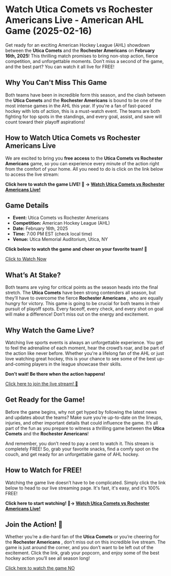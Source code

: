 # Watch Utica Comets vs Rochester Americans Live - American AHL Game (2025-02-16)

Get ready for an exciting American Hockey League (AHL) showdown between the **Utica Comets** and the **Rochester Americans** on **February 16th, 2025**! This thrilling match promises to bring non-stop action, fierce competition, and unforgettable moments. Don’t miss a second of the game, and the best part? You can watch it all live for FREE!

## Why You Can't Miss This Game

Both teams have been in incredible form this season, and the clash between the **Utica Comets** and the **Rochester Americans** is bound to be one of the most intense games in the AHL this year. If you're a fan of fast-paced hockey with lots of action, this is a must-watch event. The teams are both fighting for top spots in the standings, and every goal, assist, and save will count toward their playoff aspirations!

## How to Watch Utica Comets vs Rochester Americans Live

We are excited to bring you **free access** to the **Utica Comets vs Rochester Americans** game, so you can experience every minute of the action right from the comfort of your home. All you need to do is click on the link below to access the live stream:

**Click here to watch the game LIVE! 🎥 → [Watch Utica Comets vs Rochester Americans Live!](https://tinyurl.com/livestreamfreeo?st=Utica+Comets+vs+Rochester+Americans&si=ghc)**

## Game Details

- **Event:** Utica Comets vs Rochester Americans
- **Competition:** American Hockey League (AHL)
- **Date:** February 16th, 2025
- **Time:** 7:00 PM EST (check local time)
- **Venue:** Utica Memorial Auditorium, Utica, NY

**Click below to watch the game and cheer on your favorite team! 🎉**

[Click to Watch Now](https://tinyurl.com/livestreamfreeo?st=Utica+Comets+vs+Rochester+Americans&si=ghc)

## What’s At Stake?

Both teams are vying for critical points as the season heads into the final stretch. The **Utica Comets** have been strong contenders all season, but they’ll have to overcome the fierce **Rochester Americans** , who are equally hungry for victory. This game is going to be crucial for both teams in their pursuit of playoff spots. Every faceoff, every check, and every shot on goal will make a difference! Don’t miss out on the energy and excitement.

## Why Watch the Game Live?

Watching live sports events is always an unforgettable experience. You get to feel the adrenaline of each moment, hear the crowd’s roar, and be part of the action like never before. Whether you're a lifelong fan of the AHL or just love watching great hockey, this is your chance to see some of the best up-and-coming players in the league showcase their skills.

**Don’t wait! Be there when the action happens!**

[Click here to join the live stream! 🚨](https://tinyurl.com/livestreamfreeo?st=Utica+Comets+vs+Rochester+Americans&si=ghc)

## Get Ready for the Game!

Before the game begins, why not get hyped by following the latest news and updates about the teams? Make sure you’re up-to-date on the lineups, injuries, and other important details that could influence the game. It’s all part of the fun as you prepare to witness a thrilling game between the **Utica Comets** and the **Rochester Americans**!

And remember, you don’t need to pay a cent to watch it. This stream is completely FREE! So, grab your favorite snacks, find a comfy spot on the couch, and get ready for an unforgettable game of AHL hockey.

## How to Watch for FREE!

Watching the game live doesn’t have to be complicated. Simply click the link below to head to our live streaming page. It's fast, it's easy, and it's 100% FREE!

**Click here to start watching! 🏒→ [Watch Utica Comets vs Rochester Americans Live!](https://tinyurl.com/livestreamfreeo?st=Utica+Comets+vs+Rochester+Americans&si=ghc)**

## Join the Action! 📲

Whether you’re a die-hard fan of the **Utica Comets** or you’re cheering for the **Rochester Americans** , don’t miss out on this incredible live stream. The game is just around the corner, and you don’t want to be left out of the excitement. Click the link, grab your popcorn, and enjoy some of the best hockey action you’ll see all season long!

[Click here to watch the game NO](https://tinyurl.com/livestreamfreeo?st=Utica+Comets+vs+Rochester+Americans&si=ghc)
